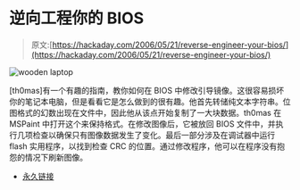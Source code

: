 # 逆向工程你的 BIOS

> 原文:[https://hackaday.com/2006/05/21/reverse-engineer-your-bios/](https://hackaday.com/2006/05/21/reverse-engineer-your-bios/)

![wooden laptop](../Images/9324e559f164ed81da31bca89791a46d.png)

[th0mas]有一个有趣的指南，教你如何在 BIOS 中修改引导镜像。这很容易损坏你的笔记本电脑，但是看看它是怎么做到的很有趣。他首先转储纯文本字符串。位图格式的幻数出现在文件中，因此他从该点开始复制了一大块数据。th0mas 在 MSPaint 中打开这个来保持格式。在修改图像后，它被放回 BIOS 文件中，并执行几项检查以确保只有图像数据发生了变化。最后一部分涉及在调试器中运行 flash 实用程序，以找到检查 CRC 的位置。通过修改程序，他可以在程序没有抱怨的情况下刷新图像。

*   [永久链接](http://os-fun.blogspot.com/2006/05/modifying-laptop-bios-for-fun-and.html)